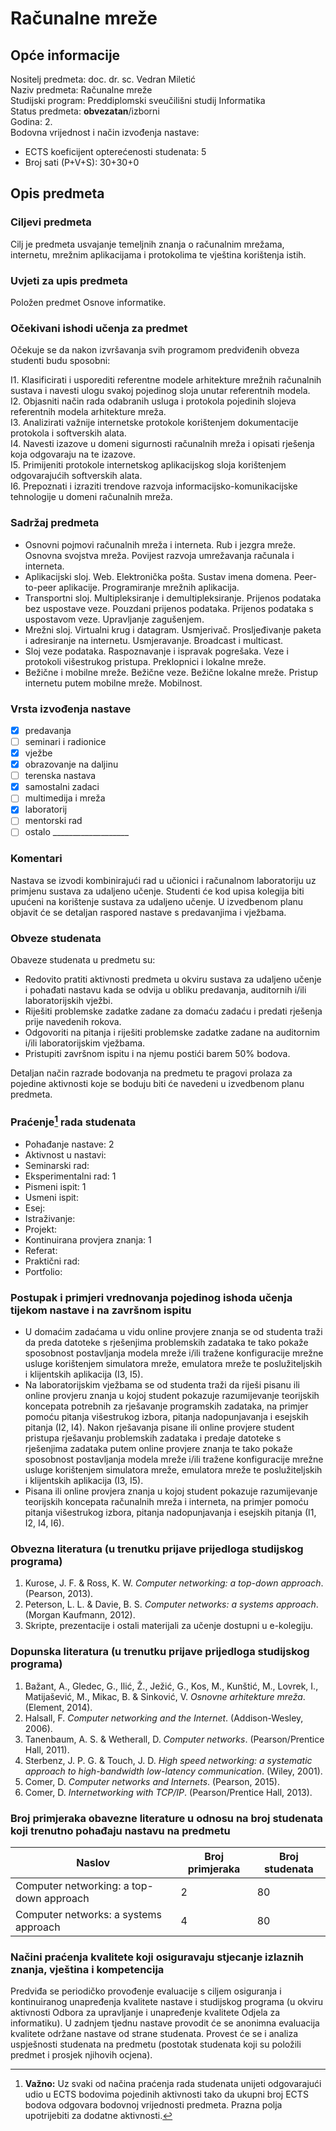 # Računalne mreže

## Opće informacije

Nositelj predmeta: doc. dr. sc. Vedran Miletić  
Naziv predmeta: Računalne mreže  
Studijski program: Preddiplomski sveučilišni studij Informatika  
Status predmeta: **obvezatan**/izborni  
Godina: 2.  
Bodovna vrijednost i način izvođenja nastave:

- ECTS koeficijent opterećenosti studenata: 5
- Broj sati (P+V+S): 30+30+0

## Opis predmeta

### Ciljevi predmeta

Cilj je predmeta usvajanje temeljnih znanja o računalnim mrežama, internetu, mrežnim aplikacijama i protokolima te vještina korištenja istih.

### Uvjeti za upis predmeta

Položen predmet Osnove informatike.

### Očekivani ishodi učenja za predmet

Očekuje se da nakon izvršavanja svih programom predviđenih obveza studenti budu sposobni:

I1. Klasificirati i usporediti referentne modele arhitekture mrežnih računalnih sustava i navesti ulogu svakoj pojedinog sloja unutar referentnih modela.  
I2. Objasniti način rada odabranih usluga i protokola pojedinih slojeva referentnih modela arhitekture mreža.  
I3. Analizirati važnije internetske protokole korištenjem dokumentacije protokola i softverskih alata.  
I4. Navesti izazove u domeni sigurnosti računalnih mreža i opisati rješenja koja odgovaraju na te izazove.  
I5. Primijeniti protokole internetskog aplikacijskog sloja korištenjem odgovarajućih softverskih alata.  
I6. Prepoznati i izraziti trendove razvoja informacijsko-komunikacijske tehnologije u domeni računalnih mreža.

### Sadržaj predmeta

- Osnovni pojmovi računalnih mreža i interneta. Rub i jezgra mreže. Osnovna svojstva mreža. Povijest razvoja umrežavanja računala i interneta.
- Aplikacijski sloj. Web. Elektronička pošta. Sustav imena domena. Peer-to-peer aplikacije. Programiranje mrežnih aplikacija.
- Transportni sloj. Multipleksiranje i demultipleksiranje. Prijenos podataka bez uspostave veze. Pouzdani prijenos podataka. Prijenos podataka s uspostavom veze. Upravljanje zagušenjem.
- Mrežni sloj. Virtualni krug i datagram. Usmjerivač. Prosljeđivanje paketa i adresiranje na internetu. Usmjeravanje. Broadcast i multicast.
- Sloj veze podataka. Raspoznavanje i ispravak pogrešaka. Veze i protokoli višestrukog pristupa. Preklopnici i lokalne mreže.
- Bežične i mobilne mreže. Bežične veze. Bežične lokalne mreže. Pristup internetu putem mobilne mreže. Mobilnost.

### Vrsta izvođenja nastave

- [x] predavanja
- [ ] seminari i radionice
- [x] vježbe
- [x] obrazovanje na daljinu
- [ ] terenska nastava
- [x] samostalni zadaci
- [ ] multimedija i mreža
- [x] laboratorij
- [ ] mentorski rad
- [ ] ostalo ___________________

### Komentari

Nastava se izvodi kombinirajući rad u učionici i računalnom laboratoriju uz primjenu sustava za udaljeno učenje. Studenti će kod upisa kolegija biti upućeni na korištenje sustava za udaljeno učenje. U izvedbenom planu objavit će se detaljan raspored nastave s predavanjima i vježbama.

### Obveze studenata

Obaveze studenata u predmetu su:

- Redovito pratiti aktivnosti predmeta u okviru sustava za udaljeno učenje i pohađati nastavu kada se odvija u obliku predavanja, auditornih i/ili laboratorijskih vježbi.
- Riješiti problemske zadatke zadane za domaću zadaću i predati rješenja prije navedenih rokova.
- Odgovoriti na pitanja i riješiti problemske zadatke zadane na auditornim i/ili laboratorijskim vježbama.
- Pristupiti završnom ispitu i na njemu postići barem 50% bodova.

Detaljan način razrade bodovanja na predmetu te pragovi prolaza za pojedine aktivnosti koje se boduju biti će navedeni u izvedbenom planu predmeta.

### Praćenje[^1] rada studenata

- Pohađanje nastave: 2
- Aktivnost u nastavi:
- Seminarski rad:
- Eksperimentalni rad: 1
- Pismeni ispit: 1
- Usmeni ispit:
- Esej:
- Istraživanje:
- Projekt:
- Kontinuirana provjera znanja: 1
- Referat:
- Praktični rad:
- Portfolio:

### Postupak i primjeri vrednovanja pojedinog ishoda učenja tijekom nastave i na završnom ispitu

- U domaćim zadaćama u vidu online provjere znanja se od studenta traži da preda datoteke s rješenjima problemskih zadataka te tako pokaže sposobnost postavljanja modela mreže i/ili tražene konfiguracije mrežne usluge korištenjem simulatora mreže, emulatora mreže te poslužiteljskih i klijentskih aplikacija (I3, I5).
- Na laboratorijskim vježbama se od studenta traži da riješi pisanu ili online provjeru znanja u kojoj student pokazuje razumijevanje teorijskih koncepata potrebnih za rješavanje programskih zadataka, na primjer pomoću pitanja višestrukog izbora, pitanja nadopunjavanja i esejskih pitanja (I2, I4). Nakon rješavanja pisane ili online provjere student pristupa rješavanju problemskih zadataka i predaje datoteke s rješenjima zadataka putem online provjere znanja te tako pokaže sposobnost postavljanja modela mreže i/ili tražene konfiguracije mrežne usluge korištenjem simulatora mreže, emulatora mreže te poslužiteljskih i klijentskih aplikacija (I3, I5).
- Pisana ili online provjera znanja u kojoj student pokazuje razumijevanje teorijskih koncepata računalnih mreža i interneta, na primjer pomoću pitanja višestrukog izbora, pitanja nadopunjavanja i esejskih pitanja (I1, I2, I4, I6).

### Obvezna literatura (u trenutku prijave prijedloga studijskog programa)

1. Kurose, J. F. & Ross, K. W. *Computer networking: a top-down approach*. (Pearson, 2013).
2. Peterson, L. L. & Davie, B. S. *Computer networks: a systems approach*. (Morgan Kaufmann, 2012).
3. Skripte, prezentacije i ostali materijali za učenje dostupni u e-kolegiju.

### Dopunska literatura (u trenutku prijave prijedloga studijskog programa)

1. Bažant, A., Gledec, G., Ilić, Ž., Ježić, G., Kos, M., Kunštić, M., Lovrek, I., Matijašević, M., Mikac, B. & Sinković, V. *Osnovne arhitekture mreža*. (Element, 2014).
2. Halsall, F. *Computer networking and the Internet*. (Addison-Wesley, 2006).
3. Tanenbaum, A. S. & Wetherall, D. *Computer networks*. (Pearson/Prentice Hall, 2011).
4. Sterbenz, J. P. G. & Touch, J. D. *High speed networking: a systematic approach to high-bandwidth low-latency communication*. (Wiley, 2001).
5. Comer, D. *Computer networks and Internets*. (Pearson, 2015).
6. Comer, D. *Internetworking with TCP/IP*. (Pearson/Prentice Hall, 2013).

### Broj primjeraka obavezne literature u odnosu na broj studenata koji trenutno pohađaju nastavu na predmetu

| Naslov | Broj primjeraka | Broj studenata |
| ------ | --------------- | -------------- |
| Computer networking: a top-down approach | 2 | 80 |
| Computer networks: a systems approach | 4 | 80 |

### Načini praćenja kvalitete koji osiguravaju stjecanje izlaznih znanja, vještina i kompetencija

Predviđa se periodičko provođenje evaluacije s ciljem osiguranja i kontinuiranog unapređenja kvalitete nastave i studijskog programa (u okviru aktivnosti Odbora za upravljanje i unapređenje kvalitete Odjela za informatiku). U zadnjem tjednu nastave provodit će se anonimna evaluacija kvalitete održane nastave od strane studenata. Provest će se i analiza uspješnosti studenata na predmetu (postotak studenata koji su položili predmet i prosjek njihovih ocjena).

[^1]: **Važno:** Uz svaki od načina praćenja rada studenata unijeti odgovarajući udio u ECTS bodovima pojedinih aktivnosti tako da ukupni broj ECTS bodova odgovara bodovnoj vrijednosti predmeta. Prazna polja upotrijebiti za dodatne aktivnosti.
